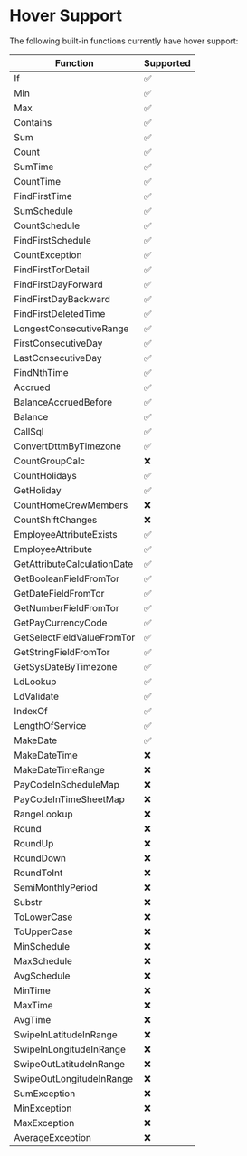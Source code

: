 # Hover Support

The following built-in functions currently have hover support:

| Function                    | Supported |
| --------------------------- | --------- |
| If                          | ✅        |
| Min                         | ✅        |
| Max                         | ✅        |
| Contains                    | ✅        |
| Sum                         | ✅        |
| Count                       | ✅        |
| SumTime                     | ✅        |
| CountTime                   | ✅        |
| FindFirstTime               | ✅        |
| SumSchedule                 | ✅        |
| CountSchedule               | ✅        |
| FindFirstSchedule           | ✅        |
| CountException              | ✅        |
| FindFirstTorDetail          | ✅        |
| FindFirstDayForward         | ✅        |
| FindFirstDayBackward        | ✅        |
| FindFirstDeletedTime        | ✅        |
| LongestConsecutiveRange     | ✅        |
| FirstConsecutiveDay         | ✅        |
| LastConsecutiveDay          | ✅        |
| FindNthTime                 | ✅        |
| Accrued                     | ✅        |
| BalanceAccruedBefore        | ✅        |
| Balance                     | ✅        |
| CallSql                     | ✅        |
| ConvertDttmByTimezone       | ✅        |
| CountGroupCalc              | :x:       |
| CountHolidays               | ✅        |
| GetHoliday                  | ✅        |
| CountHomeCrewMembers        | :x:       |
| CountShiftChanges           | :x:       |
| EmployeeAttributeExists     | ✅        |
| EmployeeAttribute           | ✅        |
| GetAttributeCalculationDate | ✅        |
| GetBooleanFieldFromTor      | ✅        |
| GetDateFieldFromTor         | ✅        |
| GetNumberFieldFromTor       | ✅        |
| GetPayCurrencyCode          | ✅        |
| GetSelectFieldValueFromTor  | ✅        |
| GetStringFieldFromTor       | ✅        |
| GetSysDateByTimezone        | ✅        |
| LdLookup                    | ✅        |
| LdValidate                  | ✅        |
| IndexOf                     | ✅        |
| LengthOfService             | ✅        |
| MakeDate                    | ✅        |
| MakeDateTime                | :x:       |
| MakeDateTimeRange           | :x:       |
| PayCodeInScheduleMap        | :x:       |
| PayCodeInTimeSheetMap       | :x:       |
| RangeLookup                 | :x:       |
| Round                       | :x:       |
| RoundUp                     | :x:       |
| RoundDown                   | :x:       |
| RoundToInt                  | :x:       |
| SemiMonthlyPeriod           | :x:       |
| Substr                      | :x:       |
| ToLowerCase                 | :x:       |
| ToUpperCase                 | :x:       |
| MinSchedule                 | :x:       |
| MaxSchedule                 | :x:       |
| AvgSchedule                 | :x:       |
| MinTime                     | :x:       |
| MaxTime                     | :x:       |
| AvgTime                     | :x:       |
| SwipeInLatitudeInRange      | :x:       |
| SwipeInLongitudeInRange     | :x:       |
| SwipeOutLatitudeInRange     | :x:       |
| SwipeOutLongitudeInRange    | :x:       |
| SumException                | :x:       |
| MinException                | :x:       |
| MaxException                | :x:       |
| AverageException            | :x:       |
